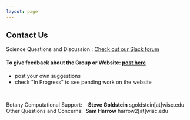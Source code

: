 ```yaml
---
layout: page
---
```


## Contact Us

Science Questions and Discussion : [Check out our Slack forum](https://uwcomps.slack.com/)


#### **To give feedback about the Group or Website: [post here](https://github.com/uw-madison-comps/uw-madison-comps.github.io/issues)** 
- post your own suggestions
- check "In Progress" to see pending work on the website

<br>

Botany Computational Support:&nbsp; &nbsp; **Steve Goldstein** sgoldstein[at]wisc.edu  
Other Questions and Concerns:&nbsp;&nbsp;**Sam Harrow** harrow2[at]wisc.edu
